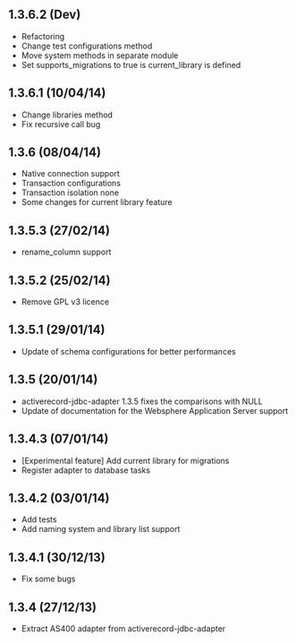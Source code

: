## 1.3.6.2 (Dev)
- Refactoring
- Change test configurations method
- Move system methods in separate module
- Set supports_migrations to true is current_library is defined

## 1.3.6.1 (10/04/14)
- Change libraries method
- Fix recursive call bug

## 1.3.6 (08/04/14)
- Native connection support
- Transaction configurations
- Transaction isolation none
- Some changes for current library feature

## 1.3.5.3 (27/02/14)
- rename_column support

## 1.3.5.2 (25/02/14)
- Remove GPL v3 licence

## 1.3.5.1 (29/01/14)
- Update of schema configurations for better performances

## 1.3.5 (20/01/14)
- activerecord-jdbc-adapter 1.3.5 fixes the comparisons with NULL
- Update of documentation for the Websphere Application Server support

## 1.3.4.3 (07/01/14)
- [Experimental feature] Add current library for migrations
- Register adapter to database tasks

## 1.3.4.2 (03/01/14)
- Add tests
- Add naming system and library list support

## 1.3.4.1 (30/12/13)
- Fix some bugs

## 1.3.4 (27/12/13)
- Extract AS400 adapter from activerecord-jdbc-adapter